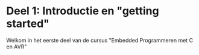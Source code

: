 # Deel 1: Introductie en "getting started"

Welkom in het eerste deel van de cursus "Embedded Programmeren met C en AVR"


